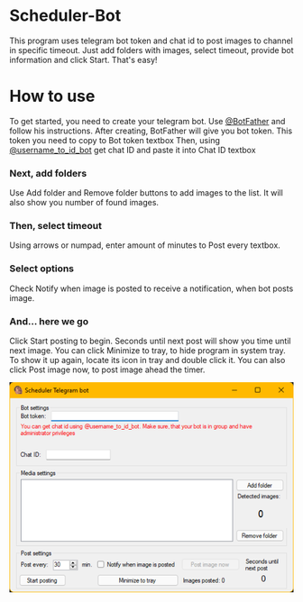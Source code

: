 # Scheduler-Bot
 This program uses telegram bot token and chat id to post images to channel in specific timeout. Just add folders with images, select timeout, provide bot information and click Start. That's easy!

# How to use

To get started, you need to create your telegram bot. Use [@BotFather](https://t.me/BotFather) and follow his instructions.
After creating, BotFather will give you bot token. This token you need to copy to Bot token textbox
Then, using [@username_to_id_bot](https://t.me/username_to_id_bot) get chat ID and paste it into Chat ID textbox

### Next, add folders
Use Add folder and Remove folder buttons to add images to the list. It will also show you number of found images.

### Then, select timeout
Using arrows or numpad, enter amount of minutes to Post every textbox.

### Select options
Check Notify when image is posted to receive a notification, when bot posts image.

### And... here we go
Click Start posting to begin. Seconds until next post will show you time until next image.
You can click Minimize to tray, to hide program in system tray. To show it up again, locate its icon in tray and double click it.
You can also click Post image now, to post image ahead the timer.

![Screenshot](/images/screen.png)